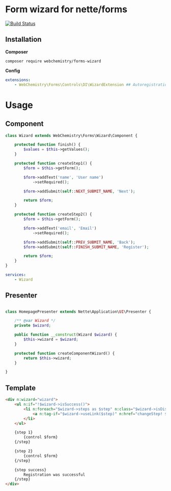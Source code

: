 # Form wizard for nette/forms
[![Build Status](https://travis-ci.org/WebChemistry/Forms-Wizard.svg?branch=master)](https://travis-ci.org/WebChemistry/Forms-Wizard)

## Installation

**Composer**
```
composer require webchemistry/forms-wizard
```

**Config**

```yaml
extensions:
    - WebChemistry\Forms\Controls\DI\WizardExtension ## Autoregistration of macros
```

# Usage

## Component

```php
class Wizard extends WebChemistry\Forms\Wizard\Component {

    protected function finish() {
        $values = $this->getValues();
    }

    protected function createStep1() {
        $form = $this->getForm();

        $form->addText('name', 'User name')
            ->setRequired();

        $form->addSubmit(self::NEXT_SUBMIT_NAME, 'Next');

        return $form;
    }

    protected function createStep2() {
        $form = $this->getForm();

        $form->addText('email', 'Email')
            ->setRequired();

        $form->addSubmit(self::PREV_SUBMIT_NAME, 'Back');
        $form->addSubmit(self::FINISH_SUBMIT_NAME, 'Register');

        return $form;
    }
}
```

```yaml
services:
    - Wizard
```

## Presenter

```php

class HomepagePresenter extends Nette\Application\UI\Presenter {

    /** @var Wizard */
    private $wizard;

    public function __construct(Wizard $wizard) {
        $this->wizard = $wizard;
    }

    protected function createComponentWizard() {
        return $this->wizard;
    }

}

```

## Template

```html
<div n:wizard="wizard">
    <ul n:if="!$wizard->isSuccess()">
        <li n:foreach="$wizard->steps as $step" n:class="$wizard->isDisabled($step) ? disabled, $wizard->isActive($step) ? active">
            <a n:tag-if="$wizard->useLink($step)" n:href="changeStep! $step">{$step}</a>
        </li>
    </ul>

    {step 1}
        {control $form}
    {/step}

    {step 2}
        {control $form}
    {/step}

    {step success}
        Registration was successful
    {/step}
</div>
```
